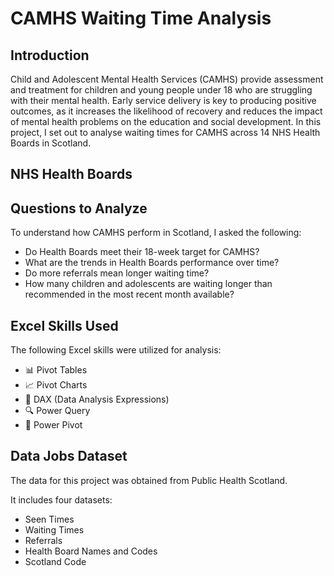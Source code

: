 # CAMHS Waiting Time Analysis

## Introduction

Child and Adolescent Mental Health Services (CAMHS) provide assessment and treatment for children and young people under 18 who are struggling with their mental health. Early service delivery is key to producing positive outcomes, as it increases the likelihood of recovery and reduces the impact of mental health problems on the education and social development. In this project, I set out to analyse waiting times for CAMHS across 14 NHS Health Boards in Scotland.

## NHS Health Boards

## Questions to Analyze

To understand how CAMHS perform in Scotland, I asked the following:

- Do Health Boards meet their 18-week target for CAMHS?
- What are the trends in Health Boards performance over time?
- Do more referrals mean longer waiting time?
- How many children and adolescents are waiting longer than recommended in the most recent month available?

## Excel Skills Used
The following Excel skills were utilized for analysis:

- 📊 Pivot Tables
- 📈 Pivot Charts
- 🧮 DAX (Data Analysis Expressions)
- 🔍 Power Query
- 💪 Power Pivot

## Data Jobs Dataset

The data for this project was obtained from Public Health Scotland.

It includes four datasets:

- Seen Times
- Waiting Times
- Referrals
- Health Board Names and Codes
- Scotland Code

